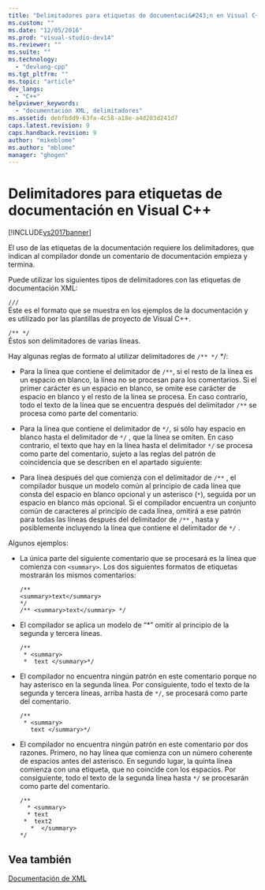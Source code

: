```yaml
---
title: "Delimitadores para etiquetas de documentaci&#243;n en Visual C++ | Microsoft Docs"
ms.custom: ""
ms.date: "12/05/2016"
ms.prod: "visual-studio-dev14"
ms.reviewer: ""
ms.suite: ""
ms.technology: 
  - "devlang-cpp"
ms.tgt_pltfrm: ""
ms.topic: "article"
dev_langs: 
  - "C++"
helpviewer_keywords: 
  - "documentación XML, delimitadores"
ms.assetid: debfbdd9-63fa-4c58-a18e-a4d203d241d7
caps.latest.revision: 9
caps.handback.revision: 9
author: "mikeblome"
ms.author: "mblome"
manager: "ghogen"
---
```

# Delimitadores para etiquetas de documentaci&#243;n en Visual C++
[!INCLUDE[vs2017banner](../assembler/inline/includes/vs2017banner.md)]

El uso de las etiquetas de la documentación requiere los delimitadores, que indican al compilador donde un comentario de documentación empieza y termina.  
  
 Puede utilizar los siguientes tipos de delimitadores con las etiquetas de documentación XML:  
  
 `///`  
 Éste es el formato que se muestra en los ejemplos de la documentación y es utilizado por las plantillas de proyecto de Visual C\+\+.  
  
 `/** */`  
 Éstos son delimitadores de varias líneas.  
  
 Hay algunas reglas de formato al utilizar delimitadores de `/** */` \*\/:  
  
-   Para la línea que contiene el delimitador de `/**`, si el resto de la línea es un espacio en blanco, la línea no se procesan para los comentarios.  Si el primer carácter es un espacio en blanco, se omite ese carácter de espacio en blanco y el resto de la línea se procesa.  En caso contrario, todo el texto de la línea que se encuentra después del delimitador `/**` se procesa como parte del comentario.  
  
-   Para la línea que contiene el delimitador de `*/`, si sólo hay espacio en blanco hasta el delimitador de `*/` , que la línea se omiten.  En caso contrario, el texto que hay en la línea hasta el delimitador `*/` se procesa como parte del comentario, sujeto a las reglas del patrón de coincidencia que se describen en el apartado siguiente:  
  
-   Para línea después del que comienza con el delimitador de `/**` , el compilador busque un modelo común al principio de cada línea que consta del espacio en blanco opcional y un asterisco \(`*`\), seguida por un espacio en blanco más opcional.  Si el compilador encuentra un conjunto común de caracteres al principio de cada línea, omitirá a ese patrón para todas las líneas después del delimitador de `/**` , hasta y posiblemente incluyendo la línea que contiene el delimitador de `*/` .  
  
 Algunos ejemplos:  
  
-   La única parte del siguiente comentario que se procesará es la línea que comienza con `<summary>`.  Los dos siguientes formatos de etiquetas mostrarán los mismos comentarios:  
  
    ```  
    /**  
    <summary>text</summary>   
    */  
    /** <summary>text</summary> */  
    ```  
  
-   El compilador se aplica un modelo de “\*” omitir al principio de la segunda y tercera líneas.  
  
    ```  
    /**  
     * <summary>  
     *  text </summary>*/  
    ```  
  
-   El compilador no encuentra ningún patrón en este comentario porque no hay asterisco en la segunda línea.  Por consiguiente, todo el texto de la segunda y tercera líneas, arriba hasta de `*/`, se procesará como parte del comentario.  
  
    ```  
    /**  
     * <summary>  
       text </summary>*/  
    ```  
  
-   El compilador no encuentra ningún patrón en este comentario por dos razones.  Primero, no hay línea que comienza con un número coherente de espacios antes del asterisco.  En segundo lugar, la quinta línea comienza con una etiqueta, que no coincide con los espacios.  Por consiguiente, todo el texto de la segunda línea hasta `*/` se procesarán como parte del comentario.  
  
    ```  
    /**  
      * <summary>  
      * text   
     *  text2  
       *  </summary>  
    */  
    ```  
  
## Vea también  
 [Documentación de XML](../ide/xml-documentation-visual-cpp.md)